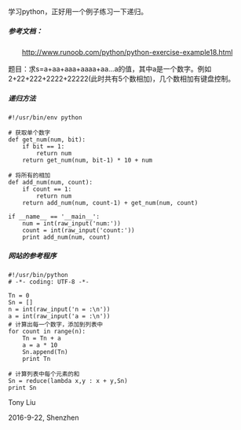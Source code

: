 学习python，正好用一个例子练习一下递归。

##### 参考文档：

　　http://www.runoob.com/python/python-exercise-example18.html

题目：求s=a+aa+aaa+aaaa+aa...a的值，其中a是一个数字。例如2+22+222+2222+22222(此时共有5个数相加)，几个数相加有键盘控制。

##### 递归方法

```
#!/usr/bin/env python

# 获取单个数字
def get_num(num, bit):
	if bit == 1:
		return num
	return get_num(num, bit-1) * 10 + num

# 将所有的相加
def add_num(num, count):
	if count == 1:
		return num
	return add_num(num, count-1) + get_num(num, count)

if __name__ == '__main__':
	num = int(raw_input('num:'))
	count = int(raw_input('count:'))
	print add_num(num, count)
```

##### 网站的参考程序

```
#!/usr/bin/python
# -*- coding: UTF-8 -*-

Tn = 0
Sn = []
n = int(raw_input('n = :\n'))
a = int(raw_input('a = :\n'))
# 计算出每一个数字，添加到列表中
for count in range(n):
    Tn = Tn + a
    a = a * 10
    Sn.append(Tn)
    print Tn

# 计算列表中每个元素的和
Sn = reduce(lambda x,y : x + y,Sn)
print Sn
```

Tony Liu

2016-9-22, Shenzhen